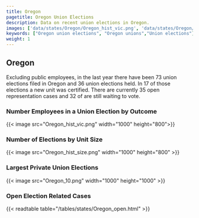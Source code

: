 ```yaml
---
title: Oregon
pagetitle: Oregon Union Elections
description: Data on recent union elections in Oregon.
images: ['data/states/Oregon/Oregon_hist_vic.png', 'data/states/Oregon/Oregon_hist_size.png', 'data/states/Oregon/Oregon_10.png']
keywords: ["Oregon union elections", "Oregon unions","Union elections"]
weight: 1
---
```

##  Oregon

Excluding public employees, in the last year there have been 73 union elections filed in Oregon and 36 union elections held. In 17 of those elections a new unit was certified. There are currently 35 open representation cases and 32 of are still waiting to vote.

### Number Employees in a Union Election by Outcome
{{< image src="Oregon_hist_vic.png" width="1000" height="800">}}

### Number of Elections by Unit Size
{{< image src="Oregon_hist_size.png" width="1000" height="800" >}}

### Largest Private Union Elections
{{< image src="Oregon_10.png" width="1000" height="1000"  >}}

### Open Election Related Cases
{{< readtable table="/tables/states/Oregon_open.html" >}}

